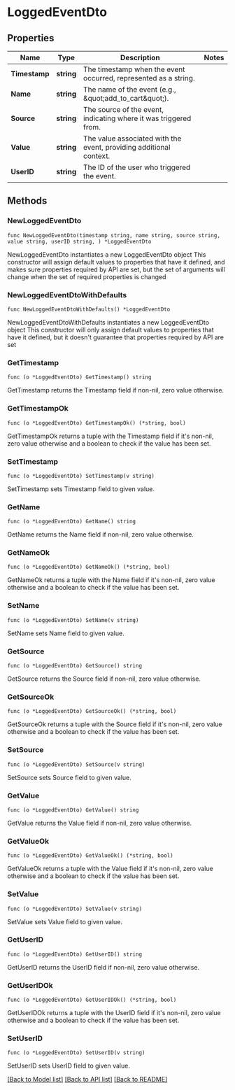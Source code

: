 # LoggedEventDto

## Properties

Name | Type | Description | Notes
------------ | ------------- | ------------- | -------------
**Timestamp** | **string** | The timestamp when the event occurred, represented as a string. | 
**Name** | **string** | The name of the event (e.g., \&quot;add_to_cart\&quot;). | 
**Source** | **string** | The source of the event, indicating where it was triggered from. | 
**Value** | **string** | The value associated with the event, providing additional context. | 
**UserID** | **string** | The ID of the user who triggered the event. | 

## Methods

### NewLoggedEventDto

`func NewLoggedEventDto(timestamp string, name string, source string, value string, userID string, ) *LoggedEventDto`

NewLoggedEventDto instantiates a new LoggedEventDto object
This constructor will assign default values to properties that have it defined,
and makes sure properties required by API are set, but the set of arguments
will change when the set of required properties is changed

### NewLoggedEventDtoWithDefaults

`func NewLoggedEventDtoWithDefaults() *LoggedEventDto`

NewLoggedEventDtoWithDefaults instantiates a new LoggedEventDto object
This constructor will only assign default values to properties that have it defined,
but it doesn't guarantee that properties required by API are set

### GetTimestamp

`func (o *LoggedEventDto) GetTimestamp() string`

GetTimestamp returns the Timestamp field if non-nil, zero value otherwise.

### GetTimestampOk

`func (o *LoggedEventDto) GetTimestampOk() (*string, bool)`

GetTimestampOk returns a tuple with the Timestamp field if it's non-nil, zero value otherwise
and a boolean to check if the value has been set.

### SetTimestamp

`func (o *LoggedEventDto) SetTimestamp(v string)`

SetTimestamp sets Timestamp field to given value.


### GetName

`func (o *LoggedEventDto) GetName() string`

GetName returns the Name field if non-nil, zero value otherwise.

### GetNameOk

`func (o *LoggedEventDto) GetNameOk() (*string, bool)`

GetNameOk returns a tuple with the Name field if it's non-nil, zero value otherwise
and a boolean to check if the value has been set.

### SetName

`func (o *LoggedEventDto) SetName(v string)`

SetName sets Name field to given value.


### GetSource

`func (o *LoggedEventDto) GetSource() string`

GetSource returns the Source field if non-nil, zero value otherwise.

### GetSourceOk

`func (o *LoggedEventDto) GetSourceOk() (*string, bool)`

GetSourceOk returns a tuple with the Source field if it's non-nil, zero value otherwise
and a boolean to check if the value has been set.

### SetSource

`func (o *LoggedEventDto) SetSource(v string)`

SetSource sets Source field to given value.


### GetValue

`func (o *LoggedEventDto) GetValue() string`

GetValue returns the Value field if non-nil, zero value otherwise.

### GetValueOk

`func (o *LoggedEventDto) GetValueOk() (*string, bool)`

GetValueOk returns a tuple with the Value field if it's non-nil, zero value otherwise
and a boolean to check if the value has been set.

### SetValue

`func (o *LoggedEventDto) SetValue(v string)`

SetValue sets Value field to given value.


### GetUserID

`func (o *LoggedEventDto) GetUserID() string`

GetUserID returns the UserID field if non-nil, zero value otherwise.

### GetUserIDOk

`func (o *LoggedEventDto) GetUserIDOk() (*string, bool)`

GetUserIDOk returns a tuple with the UserID field if it's non-nil, zero value otherwise
and a boolean to check if the value has been set.

### SetUserID

`func (o *LoggedEventDto) SetUserID(v string)`

SetUserID sets UserID field to given value.



[[Back to Model list]](../README.md#documentation-for-models) [[Back to API list]](../README.md#documentation-for-api-endpoints) [[Back to README]](../README.md)


